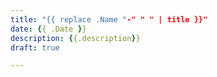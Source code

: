 ```yaml
---
title: "{{ replace .Name "-" " " | title }}"
date: {{ .Date }}
description: {{.description}}
draft: true

---
```


